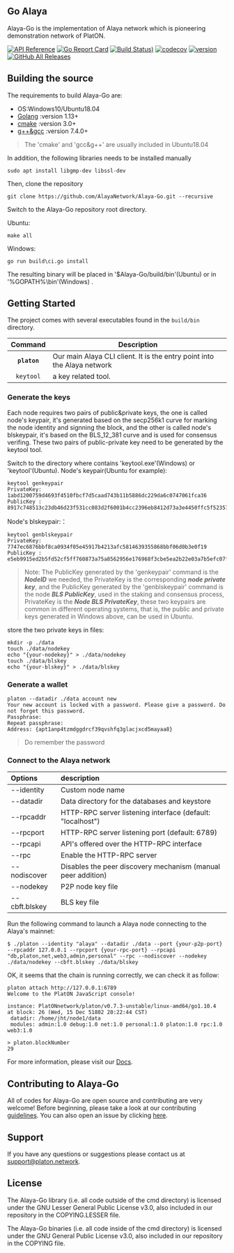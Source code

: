 ## Go Alaya

Alaya-Go is the implementation of Alaya network which is pioneering demonstration network of PlatON.

[![API Reference](
https://camo.githubusercontent.com/915b7be44ada53c290eb157634330494ebe3e30a/68747470733a2f2f676f646f632e6f72672f6769746875622e636f6d2f676f6c616e672f6764646f3f7374617475732e737667
)](https://pkg.go.dev/github.com/AlayaNetwork/Alaya-Go?tab=doc)
[![Go Report Card](https://goreportcard.com/badge/github.com/AlayaNetwork/Alaya-Go)](https://goreportcard.com/report/github.com/AlayaNetwork/Alaya-Go)
[![Build Status](https://github.com/AlayaNetwork/Alaya-Go/actions/workflows/test.yml/badge.svg))](https://github.com/AlayaNetwork/Alaya-Go/actions)
[![codecov](https://codecov.io/gh/AlayaNetwork/Alaya-Go/branch/feature-mainnet-launch/graph/badge.svg)](https://codecov.io/gh/AlayaNetwork/Alaya-Go)
[![version](https://img.shields.io/github/v/tag/AlayaNetwork/Alaya-Go)](https://github.com/AlayaNetwork/Alaya-Go/releases/latest)
[![GitHub All Releases](https://img.shields.io/github/downloads/AlayaNetwork/Alaya-Go/total.svg)](https://github.com/AlayaNetwork/Alaya-Go)

## Building the source
The requirements to build Alaya-Go are:

- OS:Windows10/Ubuntu18.04
- [Golang](https://golang.org/doc/install) :version 1.13+
- [cmake](https://cmake.org/) :version 3.0+
- [g++&gcc](http://gcc.gnu.org/) :version 7.4.0+
> The 'cmake' and 'gcc&g++' are usually included in Ubuntu18.04

In addition, the following libraries needs to be installed manually

```
sudo apt install libgmp-dev libssl-dev
```
Then, clone the repository

```
git clone https://github.com/AlayaNetwork/Alaya-Go.git --recursive
```

Switch to the Alaya-Go repository root directory.

Ubuntu:

```
make all
```

Windows:

```
go run build\ci.go install 
```

The resulting binary will be placed in '$Alaya-Go/build/bin'(Ubuntu) or in '%GOPATH%\bin'(Windows) .

## Getting Started

The project comes with several executables found in the `build/bin` directory.

| Command    | Description |
|:----------:|-------------|
| **`platon`** | Our main Alaya CLI client. It is the entry point into the Alaya network |
| `keytool`    | a key related tool. |

### Generate the keys

Each node requires two pairs of public&private keys, the one is called node's keypair, it's generated based on the secp256k1 curve for marking the node identity and signning the block, and the other is called node's blskeypair, it's based on the BLS_12_381 curve and is used for consensus verifing. These two pairs of public-private key need to be generated by the keytool tool.

Switch to the directory where contains 'keytool.exe'(Windows) or 'keytool'(Ubuntu).
Node's keypair(Ubuntu for example):

```
keytool genkeypair
PrivateKey:  1abd1200759d4693f4510fbcf7d5caad743b11b5886dc229da6c0747061fca36
PublicKey :  8917c748513c23db46d23f531cc083d2f6001b4cc2396eb8412d73a3e4450ffc5f5235757abf9873de469498d8cf45f5bb42c215da79d59940e17fcb22dfc127
```
Node's blskeypair:：

```
keytool genblskeypair
PrivateKey:  7747ec6876bbf8ca0934f05e45917b4213afc5814639355868bbf06d0b3e0f19
PublicKey :  e5eb9915ed2b5fd52cf5ff760873a75a8562956e176968f3cbe5ea2b22e03a7b5efc07fdd5ad66d433b404cb880b560bed6295fa79f8fa649588be02231de2e70a782751dc28dbf516b7bb5d52053b5cdf985d8961a5baafa467e8dda55fe981
```

> Note: The PublicKey generated by the 'genkeypair' command is the ***NodeID*** we needed, the PrivateKey is the corresponding ***node private key***, and the PublicKey generated by the 'genblskeypair' command is the node ***BLS PublicKey***, used in the staking and consensus process, PrivateKey is the ***Node BLS PrivateKey***, these two keypairs are common in different operating systems, that is, the public and private keys generated in Windows above, can be used in Ubuntu.

store the two private keys in files:

```
mkdir -p ./data
touch ./data/nodekey 
echo "{your-nodekey}" > ./data/nodekey
touch ./data/blskey
echo "{your-blskey}" > ./data/blskey
```

### Generate a wallet

```
platon --datadir ./data account new
Your new account is locked with a password. Please give a password. Do not forget this password.
Passphrase:
Repeat passphrase:
Address: {apt1anp4tzmdggdrcf39qvshfq3glacjxcd5mayaa8}
```

> Do remember the password

### Connect to the Alaya network

| Options | description |
| :------------ | :------------ |
| --identity | Custom node name |
| --datadir  | Data directory for the databases and keystore |
| --rpcaddr  | HTTP-RPC server listening interface (default: "localhost") |
| --rpcport  | HTTP-RPC server listening port (default: 6789) |
| --rpcapi   | API's offered over the HTTP-RPC interface |
| --rpc      | Enable the HTTP-RPC server |
| --nodiscover | Disables the peer discovery mechanism (manual peer addition) |
| --nodekey | P2P node key file |
| --cbft.blskey | BLS key file |

Run the following command to launch a Alaya node connecting to the Alaya's mainnet:

```
$ ./platon --identity "alaya" --datadir ./data --port {your-p2p-port} --rpcaddr 127.0.0.1 --rpcport {your-rpc-port} --rpcapi "db,platon,net,web3,admin,personal" --rpc --nodiscover --nodekey ./data/nodekey --cbft.blskey ./data/blskey
```

OK, it seems that the chain is running correctly, we can check it as follow:

```
platon attach http://127.0.0.1:6789
Welcome to the PlatON JavaScript console!

instance: PlatONnetwork/platon/v0.7.3-unstable/linux-amd64/go1.10.4
at block: 26 (Wed, 15 Dec 51802 20:22:44 CST)
 datadir: /home/jht/node1/data
 modules: admin:1.0 debug:1.0 net:1.0 personal:1.0 platon:1.0 rpc:1.0 web3:1.0

> platon.blockNumber
29
```

For more information, please visit our [Docs](https://devdocs.alaya.network/alaya-devdocs/en/).

## Contributing to Alaya-Go

All of codes for Alaya-Go are open source and contributing are very welcome! Before beginning, please take a look at our contributing [guidelines](https://github.com/AlayaNetwork/Alaya-Go/blob/master/.github/CONTRIBUTING.md). You can also open an issue by clicking [here](https://github.com/AlayaNetwork/Alaya-Go/issues/new).

## Support
If you have any questions or suggestions please contact us at support@platon.network.

## License
The Alaya-Go library (i.e. all code outside of the cmd directory) is licensed under the GNU Lesser General Public License v3.0, also included in our repository in the COPYING.LESSER file.

The Alaya-Go binaries (i.e. all code inside of the cmd directory) is licensed under the GNU General Public License v3.0, also included in our repository in the COPYING file.

